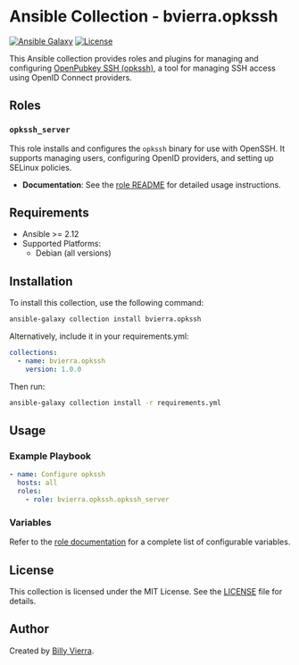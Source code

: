 # Ansible Collection - bvierra.opkssh

[![Ansible Galaxy](https://img.shields.io/badge/Ansible%20Galaxy-bvierra.opkssh-blue)](https://galaxy.ansible.com/bvierra/opkssh)
[![License](https://img.shields.io/github/license/bvierra/ansible-role-opkssh-server)](LICENSE)

This Ansible collection provides roles and plugins for managing and configuring [OpenPubkey SSH (opkssh)](https://github.com/openpubkey/opkssh), a tool for managing SSH access using OpenID Connect providers.

## Roles

### `opkssh_server`
This role installs and configures the `opkssh` binary for use with OpenSSH. It supports managing users, configuring OpenID providers, and setting up SELinux policies.

- **Documentation**: See the [role README](roles/opkssh_server/README.md) for detailed usage instructions.

## Requirements

- Ansible >= 2.12
- Supported Platforms:
  - Debian (all versions)

## Installation

To install this collection, use the following command:

```bash
ansible-galaxy collection install bvierra.opkssh
```

Alternatively, include it in your requirements.yml:

```yaml
collections:
  - name: bvierra.opkssh
    version: 1.0.0
```

Then run:

```bash
ansible-galaxy collection install -r requirements.yml
```

## Usage

### Example Playbook

```yaml
- name: Configure opkssh
  hosts: all
  roles:
    - role: bvierra.opkssh.opkssh_server
```
### Variables

Refer to the [role documentation](roles/opkssh_server/README.md) for a complete list of configurable variables.

## License

This collection is licensed under the MIT License. See the [LICENSE](LICENSE) file for details.

## Author
Created by [Billy Vierra](https://github.com/bvierra).